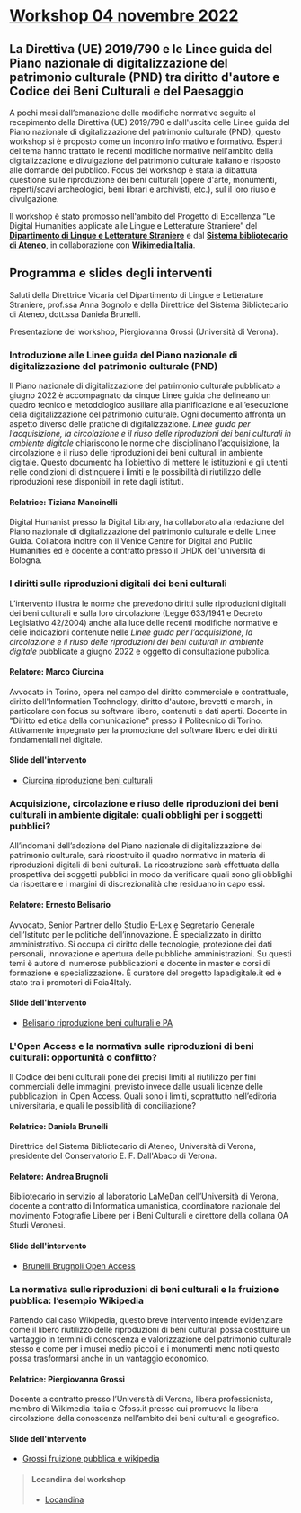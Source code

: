 # [Workshop 04 novembre 2022](https://www.dlls.univr.it/?ent=seminario&id=5773)
## La Direttiva (UE) 2019/790 e le Linee guida del Piano nazionale di digitalizzazione del patrimonio culturale (PND) tra diritto d'autore e Codice dei Beni Culturali e del Paesaggio
A pochi mesi dall’emanazione delle modifiche normative seguite al recepimento della Direttiva (UE) 2019/790 e dall'uscita delle Linee guida del Piano nazionale di digitalizzazione del patrimonio culturale (PND), questo workshop si è proposto come un incontro informativo e formativo.
Esperti del tema hanno trattato le recenti modifiche normative nell'ambito della digitalizzazione e divulgazione del patrimonio culturale italiano e risposto alle domande del pubblico.
Focus del workshop è stata la dibattuta questione sulle riproduzione dei beni culturali (opere d'arte, monumenti, reperti/scavi archeologici, beni librari e archivisti, etc.), sul il loro riuso e divulgazione.
 
Il workshop è stato promosso nell'ambito del Progetto di Eccellenza “Le Digital Humanities applicate alle Lingue e Letterature Straniere” del **[Dipartimento di Lingue e Letterature Straniere](https://www.dlls.univr.it/)** e dal **[Sistema bibliotecario di Ateneo](https://www.univr.it/it/organizzazione/sistema-bibliotecario-di-ateneo/)**, in collaborazione con **[Wikimedia Italia](https://www.wikimedia.it/)**.
 
## Programma e slides degli interventi
Saluti della Direttrice Vicaria del Dipartimento di Lingue e Letterature Straniere, prof.ssa Anna Bognolo e della Direttrice del Sistema Bibliotecario di Ateneo, dott.ssa Daniela Brunelli.

Presentazione del workshop, Piergiovanna Grossi (Università di Verona).
### Introduzione alle Linee guida del Piano nazionale di digitalizzazione del patrimonio culturale (PND)
Il Piano nazionale di digitalizzazione del patrimonio culturale pubblicato a giugno 2022 è accompagnato da cinque Linee guida che delineano un quadro tecnico e metodologico ausiliare alla pianificazione e all’esecuzione della digitalizzazione del patrimonio culturale. Ogni documento affronta un aspetto diverso delle pratiche di digitalizzazione. *Linee guida per l’acquisizione, la circolazione e il riuso delle riproduzioni dei beni culturali in ambiente digitale* chiariscono le norme che disciplinano l’acquisizione, la circolazione e il riuso delle riproduzioni dei beni culturali in ambiente digitale. Questo documento ha l’obiettivo di mettere le istituzioni e gli utenti nelle condizioni di distinguere i limiti e le possibilità di riutilizzo delle riproduzioni rese disponibili in rete dagli istituti. 
#### Relatrice: Tiziana Mancinelli
Digital Humanist presso la Digital Library, ha collaborato alla redazione del Piano nazionale di digitalizzazione del patrimonio culturale e delle Linee Guida. Collabora inoltre con il Venice Centre for Digital and Public Humanities ed è docente a contratto presso il DHDK dell'università di Bologna.
### I diritti sulle riproduzioni digitali dei beni culturali
L’intervento illustra le norme che prevedono diritti sulle riproduzioni digitali dei beni culturali e sulla loro circolazione (Legge 633/1941 e Decreto Legislativo 42/2004) anche alla luce delle recenti modifiche normative e delle indicazioni contenute nelle *Linee guida per l’acquisizione, la circolazione e il riuso delle riproduzioni dei beni culturali in ambiente digitale* pubblicate a giugno 2022 e oggetto di consultazione pubblica.
#### Relatore: Marco Ciurcina
Avvocato in Torino, opera nel campo del diritto commerciale e contrattuale, diritto dell'Information Technology, diritto d'autore, brevetti e marchi, in particolare con focus su software libero, contenuti e dati aperti.
Docente in "Diritto ed etica della comunicazione" presso il Politecnico di Torino. Attivamente impegnato per la promozione del software libero e dei diritti fondamentali nel digitale.
#### Slide dell'intervento
 * [Ciurcina riproduzione beni culturali](https://github.com/piergiovanna/DigitalizzareBeniCulturali/blob/f712a74c8eae37d473ab8071ed5bd663f834477d/Ciurcina_riproduzione_beni_culturali.pdf)

### Acquisizione, circolazione e riuso delle riproduzioni dei beni culturali in ambiente digitale: quali obblighi per i soggetti pubblici?
All’indomani dell’adozione del Piano nazionale di digitalizzazione del patrimonio culturale, sarà ricostruito il quadro normativo in materia di riproduzioni digitali di beni culturali. La ricostruzione sarà effettuata dalla prospettiva dei soggetti pubblici in modo da verificare quali sono gli obblighi da rispettare e i margini di discrezionalità che residuano in capo essi.
#### Relatore: Ernesto Belisario
Avvocato, Senior Partner dello Studio E-Lex e Segretario Generale dell’Istituto per le politiche dell’innovazione. È specializzato in diritto amministrativo. Si occupa di diritto delle tecnologie, protezione dei dati personali, innovazione e apertura delle pubbliche amministrazioni. Su questi temi è autore di numerose pubblicazioni e docente in master e corsi di formazione e specializzazione. È curatore del progetto lapadigitale.it ed è stato tra i promotori di Foia4Italy.
#### Slide dell'intervento
  * [Belisario riproduzione beni culturali e PA](https://github.com/piergiovanna/DigitalizzareBeniCulturali/blob/f712a74c8eae37d473ab8071ed5bd663f834477d/Belisario_Verona_041122_riproduzioni.pdf)

### L'Open Access e la normativa sulle riproduzioni di beni culturali: opportunità o conflitto? 
Il Codice dei beni culturali pone dei precisi limiti al riutilizzo per fini commerciali delle immagini, previsto invece dalle usuali licenze delle pubblicazioni in Open Access. Quali sono i limiti, soprattutto nell’editoria universitaria, e quali le possibilità di conciliazione?
#### Relatrice: Daniela Brunelli
Direttrice del Sistema Bibliotecario di Ateneo, Università di Verona, presidente del Conservatorio E. F. Dall'Abaco di Verona.
#### Relatore: Andrea Brugnoli
Bibliotecario in servizio al laboratorio LaMeDan dell’Università di Verona, docente a contratto di Informatica umanistica, coordinatore nazionale del movimento Fotografie Libere per i Beni Culturali e direttore della collana OA Studi Veronesi.
#### Slide dell'intervento
 * [Brunelli Brugnoli Open Access](https://github.com/piergiovanna/DigitalizzareBeniCulturali/blob/f67ea78219f7ba9bedbaa596f99929efc2b8732f/Brunelli_Brugnoli_Open_Access.pdf)
 
### La normativa sulle riproduzioni di beni culturali e la fruizione pubblica: l’esempio Wikipedia
Partendo dal caso Wikipedia, questo breve intervento intende evidenziare come il libero riutilizzo delle riproduzioni di beni culturali possa costituire un vantaggio in termini di conoscenza e valorizzazione del patrimonio culturale stesso e come per i musei medio piccoli e i monumenti meno noti questo possa trasformarsi anche in un vantaggio economico. 
#### Relatrice: Piergiovanna Grossi
Docente a contratto presso l’Università di Verona, libera professionista, membro di Wikimedia Italia e Gfoss.it presso cui promuove la libera circolazione della conoscenza nell’ambito dei beni culturali e geografico.
#### Slide dell'intervento
 * [Grossi fruizione pubblica e wikipedia](https://github.com/piergiovanna/DigitalizzareBeniCulturali/blob/f67ea78219f7ba9bedbaa596f99929efc2b8732f/Grossi-fruizione-pubblica-wikipedia.pdf)




>
> #### Locandina del workshop
> * [Locandina](https://www.dlls.univr.it/documenti/Seminario/documenti/documenti731214.pdf)


